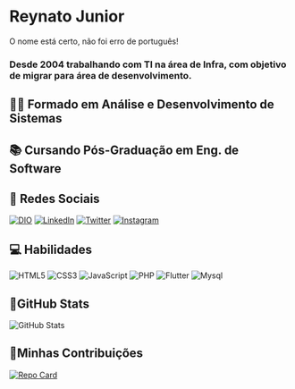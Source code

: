 # Reynato Junior
O nome está certo, não foi erro de português!

### Desde 2004 trabalhando com TI na área de Infra, com objetivo de migrar para área de desenvolvimento.

## 👨‍🎓 Formado em Análise e Desenvolvimento de Sistemas  
## 📚 Cursando Pós-Graduação em Eng. de Software
## 🔗 Redes Sociais
[![DIO](https://img.shields.io/badge/-Meu%20Perfil%20na%20DIO-black?style=for-the-badge)](https://web.dio.me/users/REYNATO_JUNIOR/)
[![LinkedIn](https://img.shields.io/badge/LinkedIn-000?style=for-the-badge&logo=linkedin&logoColor=0E76A8)](https://www.linkedin.com/in/reynatojunior/)
[![Twitter](https://img.shields.io/badge/Twitter-000?style=for-the-badge&logo=twitter)](https://twitter.com/reynatojunior)
[![Instagram](https://img.shields.io/badge/Instagram-000?style=for-the-badge&logo=instagram)](https://www.instagram.com/oreynatojunior/)
## 💻 Habilidades
![HTML5](https://img.shields.io/badge/HTML5-000?style=for-the-badge&logo=html5)
![CSS3](https://img.shields.io/badge/CSS3-000?style=for-the-badge&logo=css3&logoColor=264CE4)
![JavaScript](https://img.shields.io/badge/JavaScript-000?style=for-the-badge&logo=javascript)
![PHP](https://img.shields.io/badge/php-000?style=for-the-badge&logo=php)
![Flutter](https://img.shields.io/badge/flutter-000?style=for-the-badge&logo=flutter)
![Mysql](https://img.shields.io/badge/mysql-000?style=for-the-badge&logo=mysql)


## 🚦GitHub Stats
![GitHub Stats](https://github-readme-stats.vercel.app/api?username=reynatojunior&theme=transparent&bg_color=000&border_color=30A3DC&show_icons=true&icon_color=30A3DC&title_color=E94D5F&text_color=FFF)

## 💊Minhas Contribuições
[![Repo Card](https://github-readme-stats.vercel.app/api/pin/?username=reynatojunior&repo=dio-lab-open-source&bg_color=000&border_color=30A3DC&show_icons=true&icon_color=30A3DC&title_color=E94D5F&text_color=FFF)](https://github.com/reynatojunior/dio-lab-open-source)